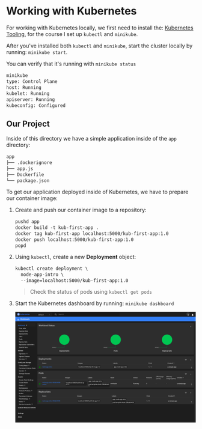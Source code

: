 # Working with Kubernetes

For working with Kubernetes locally, we first need to install the: [Kubernetes Tooling](./TOOLS.md),
for the course I set up `kubectl` and `minikube`.

After you've installed both `kubectl` and `minikube`, start the cluster locally by running: `minikube start`.

You can verify that it's running with `minikube status`

 ```text
 minikube
 type: Control Plane
 host: Running
 kubelet: Running
 apiserver: Running
 kubeconfig: Configured
  ```

## Our Project

Inside of this directory we have a simple application inside of the `app` directory:

```text
app
├── .dockerignore
├── app.js
├── Dockerfile
└── package.json
```

To get our application deployed inside of Kubernetes, we have to prepare our container image:

1. Create and push our container image to a repository:

    ```shell
    pushd app
    docker build -t kub-first-app .
    docker tag kub-first-app localhost:5000/kub-first-app:1.0
    docker push localhost:5000/kub-first-app:1.0
    popd 
    ```
   
2. Using `kubectl`, create a new **Deployment** object:

   ```shell
   kubectl create deployment \
     node-app-intro \
     --image=localhost:5000/kub-first-app:1.0
   ```
   
   > Check the status of pods using `kubectl get pods`

3. Start the Kubernetes dashboard by running: `minikube dashboard`

   ![Kubernetes Dashboard](../../.attachments/Kubernetes-Dashboard.png)